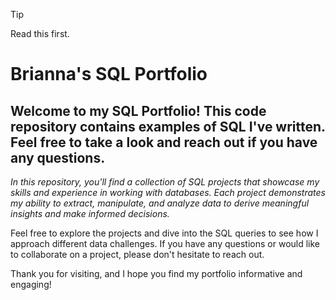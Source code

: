 > [!TIP]
> Read this first.

# Brianna's SQL Portfolio
## Welcome to my SQL Portfolio! This code repository contains examples of SQL I've written. Feel free to take a look and reach out if you have any questions.

*In this repository, you'll find a collection of SQL projects that showcase my skills and experience in working with databases. Each project demonstrates my ability to extract, manipulate, and analyze data to derive meaningful insights and make informed decisions.*

Feel free to explore the projects and dive into the SQL queries to see how I approach different data challenges. If you have any questions or would like to collaborate on a project, please don't hesitate to reach out.

Thank you for visiting, and I hope you find my portfolio informative and engaging!
